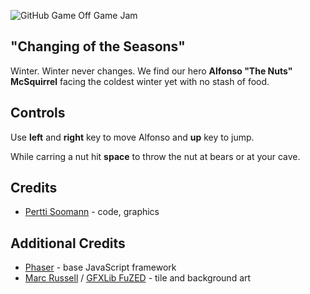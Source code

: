 ![GitHub Game Off Game Jam](http://webviking.co.uk/github-gameoff/github/screenshot.png)

## "Changing of the Seasons"

Winter. Winter never changes. We find our hero **Alfonso "The Nuts" McSquirrel** facing the coldest winter yet with no stash of food.

## Controls

Use **left** and **right** key to move Alfonso and **up** key to jump.

While carring a nut hit **space** to throw the nut at bears or at your cave.

## Credits

* [Pertti Soomann](https://twitter.com/toooldtoocold) - code, graphics

## Additional Credits

* [Phaser](https://github.com/photonstorm/phaser) - base JavaScript framework
* [Marc Russell](http://www.spicypixel.net) / [GFXLib FuZED](http://opengameart.org/content/gfxlib-fuzed) - tile and background art